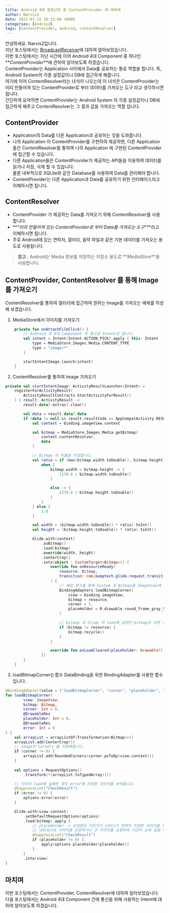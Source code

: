 ```yaml
---
title: Android 4대 컴포넌트 중 ContentProvider 에 대하여 
author: Narvis2
date: 2022-07-15 10:32:00 +0900
categories: [Android]
tags: [contentProvider, android, contentResolver]
---
```


안녕하세요. Narvis2입니다.  
지난 포스팅에서는 [BroadcastReceiver](https://narvis2.github.io/posts/Android-BroadcastReceiever/)에 대하여 알아보았습니다.  
이번 포스팅에서는 지난 시간에 이어 Android 4대 Component 중 하나인 **_ContentProvider_**에 관하여 알아보도록 하겠습니다.  
ContentProvider는 Application 사이에서 Data를 공유하는 통로 역할을 합니다. 즉, Android System의 각종 설정값이나 DB에 접근하게 해줍니다.  
여기에 이어 ContentResolver라는 녀석이 나오는데 이 녀석은 ContentProvider는 미리 만들어져 있는 ContentProvider로 부터 데이터를 가져오는 도구 라고 생각하시면 됩니다.  
간단하게 요약하면 ContentProvider는 Android System 의 각종 설정값이나 DB에 접근하게 해주고 ContentResolver는 그 결과 값을 가져오는 역할 입니다.

## ContentProvider
- Application의 Data를 다른 Application과 공유하는 것을 도와줍니다.
- 나의 Application 이 ContentProvider를 구현하여 제공하면, 다른 Application들은 ContentResolver를 통하여 나의 Application 에 구현된 ContentProvider에 접근할 수 있습니다.
- 다른 Application들은 ContentProvider가 제공하는 API들을 이용하여 데이터를 읽거나 저장, 삭제 할 수 있습니다.  
물론 내부적으로 SQLite와 같은 Database를 사용하여 Data를 관리해야 합니다.
- ContentProvider는 다른 Application과 Data를 공유하기 위한 인터페이스라고 이해하시면 됩니다.

## ContentResolver
- ContentProvider 가 제공하는 Data를 가져오기 위해 ContentResolver를 사용합니다.
- **_"미리 만들어져 있는 ContentProvider로 부터 Data를 가져오는 도구"_**라고 이해하시면 됩니다.
- 주로 Android에 있는 연락처, 갤러리, 음악 파일과 같은 기본 데이터를 가져오는 용도로 사용됩니다.
> **참고** : Android는 Media 정보를 저장하는 저장소 용도로 **_MediaStore_**을 사용합니다.

## ContentProvider, ContentResolver 를 통해 Image를 가져오기
ContentResolver를 통하여 갤러리에 접근하여 원하는 Image를 가져오는 예제를 작성해 보겠습니다.  

1. MediaStore에서 이미지를 가져오기
``` kotlin
    private fun onAttachFileClick() {
        // Android 의 4대 Component 의 통신은 Intent로 합니다.
        val intent = Intent(Intent.ACTION_PICK).apply { this: Intent
            type = MediaStore.Images.Media.CONTENT_TYPE
            type = "image/*"
        }

        startIntentImage.launch(intent)
    }
```
2. ContentResolver를 통하여 Image 가져오기
``` kotlin
private val startIntentImage: ActivityResultLauncher<Intent> = 
    registerForActivityResult(
        ActivityResultContracts.StartActivityForResult()
    ) { result: ActivityResult ->
        result.data?.extras?.clear()

        val data = result.data?.data
        if (data != null && result.resultCode == AppCompatActivity.RESULT_OK) {
            val context = binding.imageView.context

            val bitmap = MediaStore.Images.Media.getBitmap(
                context.contentResolver,
                data
            )

            // Bitmap 의 비율을 지정합니다.
            val ratio = if (max(bitmap.width.toDouble(), bitmap.height.toDouble()) > 1270) {
                when {
                    bitmap.width > bitmap.height -> {
                        1270.0 / bitmap.width.toDouble()
                    }

                    else -> {
                        1270.0 / bitmap.height.toDouble()
                    }
                }
            } else {
                1.0
            }

            val width = (bitmap.width.toDouble() * ratio).toInt()
            val height = (bitmap.height.toDouble() * ratio).toInt()

            Glide.with(context)
                .asBitmap()
                .load(bitmap)
                .override(width, height)
                .centerCrop()
                .into(object : CustomTarget<Bitmap>() {
                    override fun onResourceReady(
                        resource: Bitmap,
                        transition: com.bumptech.glide.request.transition.Transition<in Bitmap>?,
                    ) {
                        // 해당 함수를 통해 Custom 된 Bitmap을 ImageView에 넣습니다.
                        BindingAdapters.loadBitmapCorner(
                            view = binding.imageView,
                            bitmap = resource,
                            corner = 5,
                            placeHolder = R.drawable.round_frame_gray_5
                        )

                        // bitmap 과 Glide 의 load에 넣었던 bitmap이 다른 경우 bitmap을 지웁니다.
                        if (bitmap != resource) {
                            bitmap.recycle()                            
                        }
                    }

                    override fun onLoadCleared(placeholder: Drawable?) {}
                })
        }
    }
```
3. loadBitmapCorner() 함수 
DataBinding을 위한 BindingAdapter를 사용한 함수입니다.
``` kotlin
@BindingAdapter(value = ["loadBitmapCorner", "corner", "placeholder", "error", "mask"])
fun loadBitmapCorner(
        view: ImageView,
        bitmap: Bitmap,
        corner: Int = 0,
        @DrawableRes
        placeholder: Int = 0,
        @DrawableRes
        error: Int = 0
) {
    val arrayList = arrayListOf<Transformation<Bitmap>>()
    arrayList.add(CenterCrop())
    // image의 Corners 를 지정해줍니다.
    if (corner != 0) {
        arrayList.add(RoundedCorners(corner.pxToDp(view.context)))
    }
        
    val options = RequestOptions()
        .transform(*(arrayList.toTypedArray()))

    // 이미지 load에 실패한 경우 error에 저장된 이미지를 보여줍니다.
    @SuppressLint("CheckResult")
    if (error != 0) {
        options.error(error)
    }

    Glide.with(view.context)
        .setDefaultRequestOptions(options)
        .load(bitmap).apply {
            // placeHolder -> 요청받은 이미지가 나타나기 전까지 지정한 이미지를 보여줍니다.
            // 네트워크로 이미지를 요청하거나 큰 이미지를 요청하여 시간이 오래 걸릴 때 PlaceHolder로 지정한 이미지를 보여줍니다.
            @SuppressLint("CheckResult")
            if (placeholder != 0) {
                apply(options.placeholder(placeholder))
            }
        }
        .into(view)
}
```

## 마치며
이번 포스팅에서는 ContentProvider, ContentResolver에 대하여 알아보았습니다.  
다음 포스팅에서는 Android 4대 Component 간에 통신을 위해 사용하는 Intent에 대하여 알아보도록 하겠습니다.